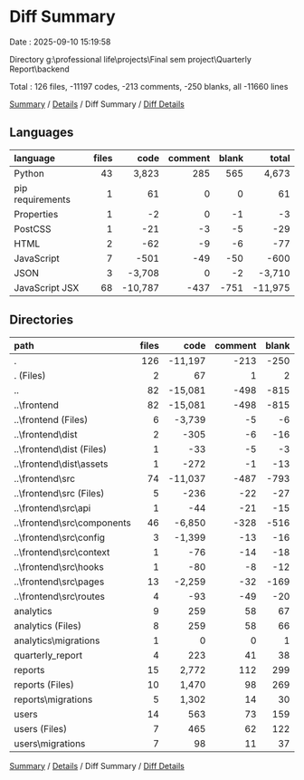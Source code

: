 # Diff Summary

Date : 2025-09-10 15:19:58

Directory g:\\professional life\\projects\\Final sem project\\Quarterly Report\\backend

Total : 126 files,  -11197 codes, -213 comments, -250 blanks, all -11660 lines

[Summary](results.md) / [Details](details.md) / Diff Summary / [Diff Details](diff-details.md)

## Languages
| language | files | code | comment | blank | total |
| :--- | ---: | ---: | ---: | ---: | ---: |
| Python | 43 | 3,823 | 285 | 565 | 4,673 |
| pip requirements | 1 | 61 | 0 | 0 | 61 |
| Properties | 1 | -2 | 0 | -1 | -3 |
| PostCSS | 1 | -21 | -3 | -5 | -29 |
| HTML | 2 | -62 | -9 | -6 | -77 |
| JavaScript | 7 | -501 | -49 | -50 | -600 |
| JSON | 3 | -3,708 | 0 | -2 | -3,710 |
| JavaScript JSX | 68 | -10,787 | -437 | -751 | -11,975 |

## Directories
| path | files | code | comment | blank | total |
| :--- | ---: | ---: | ---: | ---: | ---: |
| . | 126 | -11,197 | -213 | -250 | -11,660 |
| . (Files) | 2 | 67 | 1 | 2 | 70 |
| .. | 82 | -15,081 | -498 | -815 | -16,394 |
| ..\\frontend | 82 | -15,081 | -498 | -815 | -16,394 |
| ..\\frontend (Files) | 6 | -3,739 | -5 | -6 | -3,750 |
| ..\\frontend\\dist | 2 | -305 | -6 | -16 | -327 |
| ..\\frontend\\dist (Files) | 1 | -33 | -5 | -3 | -41 |
| ..\\frontend\\dist\\assets | 1 | -272 | -1 | -13 | -286 |
| ..\\frontend\\src | 74 | -11,037 | -487 | -793 | -12,317 |
| ..\\frontend\\src (Files) | 5 | -236 | -22 | -27 | -285 |
| ..\\frontend\\src\\api | 1 | -44 | -21 | -15 | -80 |
| ..\\frontend\\src\\components | 46 | -6,850 | -328 | -516 | -7,694 |
| ..\\frontend\\src\\config | 3 | -1,399 | -13 | -16 | -1,428 |
| ..\\frontend\\src\\context | 1 | -76 | -14 | -18 | -108 |
| ..\\frontend\\src\\hooks | 1 | -80 | -8 | -12 | -100 |
| ..\\frontend\\src\\pages | 13 | -2,259 | -32 | -169 | -2,460 |
| ..\\frontend\\src\\routes | 4 | -93 | -49 | -20 | -162 |
| analytics | 9 | 259 | 58 | 67 | 384 |
| analytics (Files) | 8 | 259 | 58 | 66 | 383 |
| analytics\\migrations | 1 | 0 | 0 | 1 | 1 |
| quarterly_report | 4 | 223 | 41 | 38 | 302 |
| reports | 15 | 2,772 | 112 | 299 | 3,183 |
| reports (Files) | 10 | 1,470 | 98 | 269 | 1,837 |
| reports\\migrations | 5 | 1,302 | 14 | 30 | 1,346 |
| users | 14 | 563 | 73 | 159 | 795 |
| users (Files) | 7 | 465 | 62 | 122 | 649 |
| users\\migrations | 7 | 98 | 11 | 37 | 146 |

[Summary](results.md) / [Details](details.md) / Diff Summary / [Diff Details](diff-details.md)